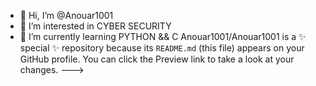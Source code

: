 - 👋 Hi, I’m @Anouar1001
- 👀 I’m interested in CYBER SECURITY
- 🌱 I’m currently learning PYTHON && C
Anouar1001/Anouar1001 is a ✨ special ✨ repository because its `README.md` (this file) appears on your GitHub profile.
You can click the Preview link to take a look at your changes.
--->

